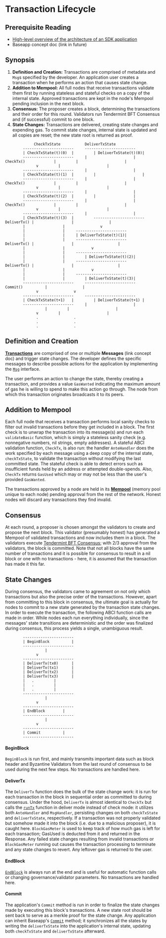 # Transaction Lifecycle


## Prerequisite Reading
* [High-level overview of the architecture of an SDK application](https://github.com/cosmos/cosmos-sdk/docs/intro/sdk-app-architecture.md)
* Baseapp concept doc (link in future)

## Synopsis
1. **Definition and Creation:** Transactions are comprised of metadata and `Msg`s specified by the developer. An application user creates a transaction when he performs an action that causes state change.
2. **Addition to Mempool:** All full nodes that receive transactions validate them first by running stateless and stateful checks on a copy of the internal state. Approved transactions are kept in the node's Mempool pending inclusion in the next block.
3. **Consensus:** The proposer creates a block, determining the transactions and their order for this round. Validators run Tendermint BFT Consensus and (if successful) commit to one block.
4. **State Changes:** Transactions are delivered, creating state changes and expending gas. To commit state changes, internal state is updated and all copies are reset; the new state root is returned as proof. 


```
		     CheckTxState		    DeliverTxState
		-----------------------		-----------------------
		| CheckTxState(t)(0)  |         | DeliverTxState(t)(0)|
		-----------------------		|                     |
CheckTx()	          |			|                     |
			  v			|                     |
		-----------------------		|                     |
		| CheckTxState(t)(1)  |         |                     |
		-----------------------		|                     |
CheckTx()	          |			|                     |
			  v			|                     |
		-----------------------		|                     |
		| CheckTxState(t)(2)  |         |   		      |
		-----------------------		|                     |
CheckTx()	          |			|                     |
			  v			|                     |
		-----------------------		|                     |
		| CheckTxState(t)(3)  |         -----------------------
DeliverTx()	|   		      |		           |          
		|   		      |		           v          
		|   		      |		-----------------------
		|   		      |		| DeliverTxState(t)(1)|
		|   		      |		-----------------------
DeliverTx()	|   		      |	                   |
		|   		      |			   v
		|   		      |		-----------------------
		|   		      |	      	| DeliverTxState(t)(2)|
		|   		      |		-----------------------
DeliverTx()	|   		      |	                   |
		|   		      |			   v
		|   		      |		-----------------------
		|   		      |	      	| DeliverTxState(t)(3)|
		-----------------------		-----------------------
Commit()		  |				   |
			  v				   v
		-----------------------		-----------------------
		| CheckTxState(t+1)   |         | DeliverTxState(t+1) |
		-----------------------		|                     |
		          |			|                     |
			  v			|                     |			  
			  .				   .
			  .				   . 
			  .				   .
```

## Definition and Creation
**[Transactions](https://github.com/cosmos/cosmos-sdk/blob/97d10210beb55ad4bd6722f7186a80bf7cb140e2/types/tx_msg.go#L36-L43)** are comprised of one or multiple **Messages** (link concept doc) and trigger state changes. The developer defines the specific messages to describe possible actions for the application by implementing the [`Msg`](https://github.com/cosmos/cosmos-sdk/blob/97d10210beb55ad4bd6722f7186a80bf7cb140e2/types/tx_msg.go#L10-L31) interface. 

The user performs an action to change the state, thereby creating a transaction, and provides a value `GasWanted` indicating the maximum amount of gas he is willing to spend to make this action go through. The node from which this transaction originates broadcasts it to its peers. 

## Addition to Mempool
Each full node that receives a transaction performs local sanity checks to filter out invalid transactions before they get included in a block. The first check is to unwrap the transaction into its message(s) and run each `validateBasic` function, which is simply a stateless sanity check (e.g. nonnegative numbers, nil strings, empty addresses). A stateful ABCI validation function, `CheckTx`, is also run: the handler `AnteHandler` does the work specified by each message using a deep copy of the internal state, `checkTxState`, to validate the transaction without modifying the last committed state. The stateful check is able to detect errors such as insufficient funds held by an address or attempted double-spends. Also, `CheckTx` returns `GasUsed` which may or may not be less than the user's provided `GasWanted`.

The transactions approved by a node are held in its [**Mempool**](https://github.com/tendermint/tendermint/blob/75ffa2bf1c7d5805460d941a75112e6a0a38c039/mempool/mempool.go) (memory pool unique to each node) pending approval from the rest of the network. Honest nodes will discard any transactions they find invalid.

## Consensus
At each round, a proposer is chosen amongst the validators to create and propose the next block. This validator (presumably honest) has generated a Mempool of validated transactions and now includes them in a block. The validators execute [Tendermint BFT Consensus](https://tendermint.com/docs/spec/consensus/consensus.html#terms); with 2/3 approval from the validators, the block is committed. Note that not all blocks have the same number of transactions and it is possible for consensus to result in a nil block or one with no transactions - here, it is assumed that the transaction has made it this far. 

## State Changes
During consensus, the validators came to agreement on not only which transactions but also the precise order of the transactions. However, apart from committing to this block in consensus, the ultimate goal is actually for nodes to commit to a new state generated by the transaction state changes. 
In order to execute the transaction, the following ABCI function calls are made in order. While nodes each run everything individually, since the messages' state transitions are deterministic and the order was finalized during consensus, this process yields a single, unambiguous result.
```
		-----------------------		
		| BeginBlock	      |        
		-----------------------		
		          |		
			  v			
		-----------------------		    
		| DeliverTx(tx0)      |  
		| DeliverTx(tx1)      |   	  
		| DeliverTx(tx2)      |  
		| DeliverTx(tx3)      |  
		|	.	      |  
		|	.	      |
		|	.	      |
		-----------------------		
		          |			
			  v			
		-----------------------
		| EndBlock	      |         
		-----------------------
		          |			
			  v			
		-----------------------
		| Commit	      |         
		-----------------------
```
#### BeginBlock
`BeginBlock` is run first, and mainly transmits important data such as block header and Byzantine Validators from the last round of consensus to be used during the next few steps. No transactions are handled here.

#### DeliverTx
The `DeliverTx` function does the bulk of the state change work: it is run for each transaction in the block in sequential order as committed to during consensus. Under the hood, `DeliverTx` is almost identical to `CheckTx` but calls the [`runTx`](https://github.com/cosmos/cosmos-sdk/blob/cec3065a365f03b86bc629ccb6b275ff5846fdeb/baseapp/baseapp.go#L757-L873) function in deliver mode instead of check mode: it utilizes both `AnteHandler` and `MsgHandler`, persisting changes on both `checkTxState` and `deliverTxState`, respectively. If a transaction was not properly validated but somehow made it into the block (i.e. due to a malicious proposer), it is caught here. `BlockGasMeter` is used to keep track of how much gas is left for each transaction; GasUsed is deducted from it and returned in the Response. Any failed state changes resulting from invalid transactions or `BlockGasMeter` running out causes the transaction processing to terminate and any state changes to revert. Any leftover gas is returned to the user.

#### EndBlock
[`EndBlock`](https://github.com/cosmos/cosmos-sdk/blob/9036430f15c057db0430db6ec7c9072df9e92eb2/baseapp/baseapp.go#L875-L886) is always run at the end and is useful for automatic function calls or changing governance/validator parameters. No transactions are handled here.

#### Commit
The application's `Commit` method is run in order to finalize the state changes made by executing this block's transactions. A new state root should be sent back to serve as a merkle proof for the state change. Any application can inherit Baseapp's [`Commit`](https://github.com/cosmos/cosmos-sdk/blob/cec3065a365f03b86bc629ccb6b275ff5846fdeb/baseapp/baseapp.go#L888-L912) method; it synchronizes all the states by writing the `deliverTxState` into the application's internal state, updating both `checkTxState` and `deliverTxState` afterward.


